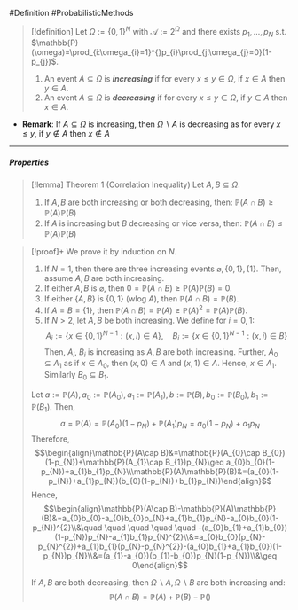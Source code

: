 #Definition #ProbabilisticMethods 

> [!definition]
> Let $\Omega:=\{ 0,1 \}^N$ with $\mathcal{A}:=2^\Omega$ and there exists $p_{1},\dots,p_{N}$ s.t. $\mathbb{P}(\omega)=\prod_{i:\omega_{i}=1}^{}p_{i}\prod_{j:\omega_{j}=0}(1-p_{j})$.
> 1. An event $A\subseteq \Omega$ is ***increasing*** if for every $x\leq y\in \Omega$,  if $x\in A$ then $y\in A$.
> 2. An event $A\subseteq \Omega$ is ***decreasing*** if for every $x\leq y\in \Omega$,  if $y\in A$ then $x\in A$.
- **Remark**: If $A\subseteq\Omega$ is increasing, then $\Omega \backslash A$ is decreasing as for every $x\leq y$, if $y\notin A$ then $x\notin A$
---
##### Properties
> [!lemma] Theorem 1 (Correlation Inequality)
> Let $A,B\subseteq \Omega$. 
> 1. If $A,B$ are both increasing or both decreasing, then: $\mathbb{P}(A\cap B)\geq \mathbb{P}(A)\mathbb{P}(B)$
> 2. If $A$ is increasing but $B$ decreasing or vice versa, then: $\mathbb{P}(A\cap B)\leq \mathbb{P}(A)\mathbb{P}(B)$


> [!proof]+
> We prove it by induction on $N$. 
> 1. If $N=1$, then there are three increasing events $\varnothing,\{ 0,1 \},\{ 1 \}$. Then, assume $A,B$ are both increasing. 
> 	1. If either $A,B$ is $\varnothing$, then $0=\mathbb{P}(A\cap B)\geq \mathbb{P}(A)\mathbb{P}(B)=0$.
> 	2. If either $\{ A,B \}$ is $\{ 0,1 \}$ (wlog $A$), then $\mathbb{P}(A\cap B)=\mathbb{P}(B)$.
> 	3. If $A=B=\{ 1 \}$, then $\mathbb{P}(A\cap B)=\mathbb{P}(A)\geq \mathbb{P}(A)^{2}=\mathbb{P}(A)\mathbb{P}(B)$.
> 2. If $N> 2$, let $A,B$ be both increasing. We define for $i=0,1$: $$A_{i}:=\{ x\in \{ 0,1 \}^{N-1}: (x,i)\in A \},\quad B_{i}:=\{ x\in \{ 0,1 \}^{N-1}: (x,i)\in B \}$$Then, $A_{i}$, $B_{i}$ is increasing as $A,B$ are both increasing. Further, $A_{0}\subseteq A_{1}$ as if $x\in A_{0}$, then $(x,0)\in A$ and $(x,1)\in A$. Hence, $x\in A_{1}$. Similarly $B_{0}\subseteq B_{1}$. 
> 	
> 	Let $a:=\mathbb{P}(A),a_{0}:=\mathbb{P}(A_{0}),a_{1}:=\mathbb{P}(A_{1}),b:=\mathbb{P}(B),b_{0}:=\mathbb{P}(B_{0}),b_{1}:=\mathbb{P}(B_{1})$. Then, $$a=\mathbb{P}(A)=\mathbb{P}(A_{0})(1-p_{N})+\mathbb{P}(A_{1})p_{N}=a_{0}(1-p_{N})+a_{1}p_{N}$$Therefore, $$\begin{align}\mathbb{P}(A\cap B)&=\mathbb{P}(A_{0}\cap B_{0})(1-p_{N})+\mathbb{P}(A_{1}\cap B_{1})p_{N}\geq a_{0}b_{0}(1-p_{N})+a_{1}b_{1}p_{N}\\\mathbb{P}(A)\mathbb{P}(B)&=(a_{0}(1-p_{N})+a_{1}p_{N})(b_{0}(1-p_{N})+b_{1}p_{N})\end{align}$$Hence, $$\begin{align}\mathbb{P}(A\cap B)-\mathbb{P}(A)\mathbb{P}(B)&=a_{0}b_{0}-a_{0}b_{0}p_{N}+a_{1}b_{1}p_{N}-a_{0}b_{0}(1-p_{N})^{2}\\&\quad \quad \quad \quad \quad -(a_{0}b_{1}+a_{1}b_{0})(1-p_{N})p_{N}-a_{1}b_{1}p_{N}^{2}\\&=a_{0}b_{0}(p_{N}-p_{N}^{2})+a_{1}b_{1}(p_{N}-p_{N}^{2})-(a_{0}b_{1}+a_{1}b_{0})(1-p_{N})p_{N}\\&=(a_{1}-a_{0})(b_{1}-b_{0})p_{N}(1-p_{N})\\&\geq 0\end{align}$$
> 
> If $A,B$ are both decreasing, then $\Omega \backslash A,\Omega \backslash B$ are both increasing and: $$\mathbb{P}(A\cap B)=\mathbb{P}(A)+\mathbb{P}(B)-\mathbb{P}()$$